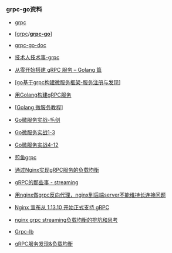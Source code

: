 ### grpc-go资料

* [grpc](https://grpc.io/)
* [[grpc](https://github.com/grpc)/**[grpc-go](https://github.com/grpc/grpc-go)**]
* [grpc-go-doc](https://godoc.org/google.golang.org/grpc)
* [技术人技术事-grpc](https://mp.weixin.qq.com/s/h5dNWEBCe_rfS1M66uhfjw)
* [从零开始搭建 gRPC 服务 – Golang 篇](https://blog.didiyun.com/index.php/2018/12/29/grpc-golang-2/)
* [[go基于grpc构建微服务框架-服务注册与发现](https://segmentfault.com/a/1190000014501241)]
* [用Golang构建gRPC服务](https://juejin.im/post/5d994445e51d45782935346b)
* [[Golang 微服务教程](https://segmentfault.com/a/1190000015135650)]
* [Go微服务实战-毛剑](https://myslide.cn/slides/17307)
* [Go微服务实战1-3](https://madmalls.com/blog/category/go-microservices/?page=2)
* [Go微服务实战4-12](https://madmalls.com/blog/category/go-microservices/)
* [煎鱼grpc](https://eddycjy.gitbook.io/golang/di-4-ke-grpc)

* [通过Nginx实现gRPC服务的负载均衡](https://www.jianshu.com/p/611d586f58cd)
* [gRPC的那些事 - streaming](https://colobu.com/2017/04/06/dive-into-gRPC-streaming/)
* [用nginx做grpc反向代理，nginx到后端server不能维持长连接问题](https://juejin.im/post/5c9db0155188252d9b377978)
* [Nginx 宣布从 1.13.10 开始正式支持 gRPC](https://www.hi-linux.com/posts/6591.html)
* [nginx grpc streaming负载均衡的排坑和思考]([http://xiaorui.cc/2019/07/27/nginx-grpc-streaming%E8%B4%9F%E8%BD%BD%E5%9D%87%E8%A1%A1%E7%9A%84%E6%8E%92%E5%9D%91%E5%92%8C%E6%80%9D%E8%80%83/](http://xiaorui.cc/2019/07/27/nginx-grpc-streaming负载均衡的排坑和思考/))
* [Grpc-lb](https://github.com/grpc/grpc/blob/master/doc/load-balancing.md)
* [gRPC服务发现&负载均衡](https://yq.aliyun.com/articles/604412)

